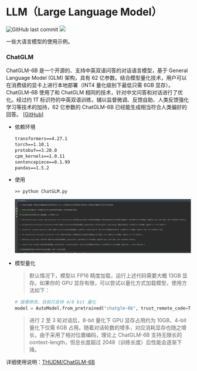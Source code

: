 # LLM（Large Language Model）
![GitHub last commit](https://img.shields.io/github/last-commit/yaokui2018/LLM)
![](https://img.shields.io/badge/python-3.7-blue)

一些大语言模型的使用示例。

### ChatGLM
ChatGLM-6B 是一个开源的、支持中英双语问答的对话语言模型，基于 General Language Model (GLM) 架构，具有 62 亿参数。结合模型量化技术，用户可以在消费级的显卡上进行本地部署（INT4 量化级别下最低只需 6GB 显存）。ChatGLM-6B 使用了和 ChatGLM 相同的技术，针对中文问答和对话进行了优化。经过约 1T 标识符的中英双语训练，辅以监督微调、反馈自助、人类反馈强化学习等技术的加持，62 亿参数的 ChatGLM-6B 已经能生成相当符合人类偏好的回答。
[[GitHub](https://github.com/THUDM/ChatGLM-6B)]
- 依赖环境
    ```  
  transformers==4.27.1
  torch==1.10.1
  protobuf==3.20.0
  cpm_kernels==1.0.11
  sentencepiece==0.1.99
  pandas==1.5.2
    ```
- 使用
  ```
  >> python ChatGLM.py
  ```
  ![chatglm 运行效果](imgs/chatglm.png)

- 模型量化
  > 默认情况下，模型以 FP16 精度加载，运行上述代码需要大概 13GB 显存。如果你的 GPU 显存有限，可以尝试以量化方式加载模型，使用方法如下：
  ```python
  # 按需修改，目前只支持 4/8 bit 量化
  model = AutoModel.from_pretrained("chatglm-6b", trust_remote_code=True).quantize(8).half().cuda()
  ```
  > 进行 2 至 3 轮对话后，8-bit 量化下 GPU 显存占用约为 10GB，4-bit 量化下仅需 6GB 占用。随着对话轮数的增多，对应消耗显存也随之增长，由于采用了相对位置编码，理论上 ChatGLM-6B 支持无限长的 context-length，但总长度超过 2048（训练长度）后性能会逐渐下降。
  
详细使用说明：[THUDM/ChatGLM-6B](https://github.com/THUDM/ChatGLM-6B)
